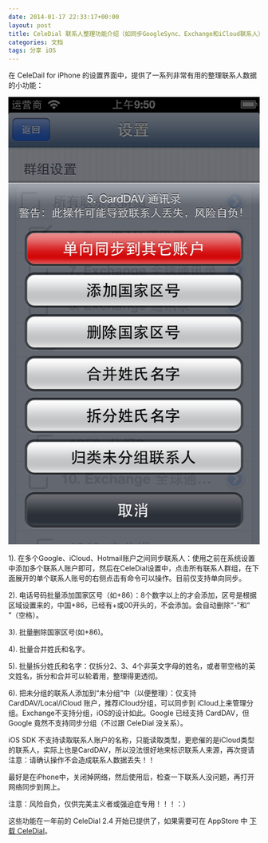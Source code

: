 ```yaml
---
date: 2014-01-17 22:33:17+00:00
layout: post
title: CeleDial 联系人整理功能介绍（如同步GoogleSync、Exchange和iCloud联系人）
categories: 文档
tags: 分享 iOS
---
```


在 CeleDail for iPhone 的设置界面中，提供了一系列非常有用的整理联系人数据的小功能：

![](/assets/ContactFusion.png)

1). 在多个Google、iCloud、Hotmail账户之间同步联系人：使用之前在系统设置中添加多个联系人账户即可，然后在CeleDial设置中，点击所有联系人群组，在下面展开的单个联系人账号的右侧点击有命令可以操作。目前仅支持单向同步。 

2). 电话号码批量添加国家区号（如+86）：8个数字以上的才会添加，区号是根据区域设置来的，中国+86，已经有+或00开头的，不会添加。会自动删除“-”和“ ”（空格）。 

3). 批量删除国家区号(如+86)。 

4). 批量合并姓氏和名字。 

5). 批量拆分姓氏和名字：仅拆分2、3、4个非英文字母的姓名，或者带空格的英文姓名，拆分和合并可以轮着用，整理得更透彻。 

<!-- more -->

6). 把未分组的联系人添加到“未分组”中（以便整理）：仅支持 CardDAV/Local/iCloud 账户，推荐iCloud分组，可以同步到 iCloud上来管理分组。Exchange不支持分组，iOS的设计如此。Google 已经支持 CardDAV，但Google 竟然不支持同步分组（不过跟 CeleDial 没关系）。 

iOS SDK 不支持读取联系人账户的名称，只能读取类型，更悲催的是iCloud类型的联系人，实际上也是CardDAV，所以没法很好地来标识联系人来源，再次提请注意：请确认操作不会造成联系人数据丢失！！ 

最好是在iPhone中，关闭掉网络，然后使用后，检查一下联系人没问题，再打开网络同步到网上。 

注意：风险自负，仅供完美主义者或强迫症专用！！！：）

这些功能在一年前的 CeleDial 2.4 开始已提供了，如果需要可在 AppStore 中 [下载 CeleDial](http://www.celedial.com/appstore)。
